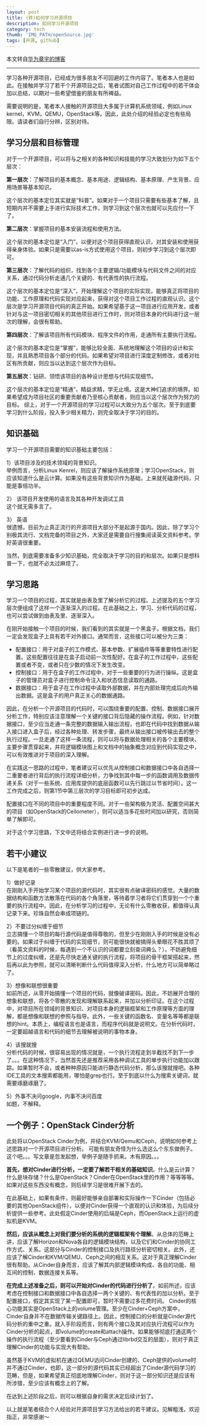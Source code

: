 ```yaml
---
layout: post
title: (转)如何学习开源项目
description: 如何学习开源项目
category: tech
thumb: 'IMG_PATH/openSource.jpg'
tags: [开源, github]
---
```


本文转自[华为章宇的博客](http://yizhaolingyan.net/?p=123)

---

学习各种开源项目，已经成为很多朋友不可回避的工作内容了。笔者本人也是如此。在接触并学习了若干个开源项目之后，笔者试图对自己工作过程中的若干体会加以总结，以期对一些希望借鉴的朋友有所裨益。

需要说明的是，笔者本人接触的开源项目大多属于计算机系统领域，例如Linux kernel，KVM，QEMU，OpenStack等。因此，此处介绍的经验必定也有些局限。请读者们自行分辨，区别对待。

## 学习分层和目标管理
对于一个开源项目，可以将与之相关的各种知识和技能的学习大致划分为如下五个层次：

**第一层次**：了解项目的基本概念、基本用途、逻辑结构、基本原理、产生背景、应用场景等基本知识。

这个层次的基本定位其实就是“科普”。如果对于一个项目只需要有些基本了解，且短期内并不需要上手进行实际技术工作，则学习到这个层次也就可以先应付一下了。

**第二层次**：掌握项目的基本安装流程和使用方法。

这个层次的基本定位是“入门”，以便对这个项目获得直观认识，对其安装和使用获得亲身体验。如果只是需要以as-is方式使用这个项目，则初步学习到这个层次即可。

**第三层次**：了解代码的组织，找到各个主要逻辑/功能模块与代码文件之间的对应关系，通过代码分析走通几个关键的、有代表性的执行流程。

这个层次的基本定位是“深入”，开始理解这个项目的实际实现，能够真正将项目的功能、工作原理和代码实现对应起来，获得对这个项目工作过程的直观认识。这个层次是学习开源项目代码的真正开始。如果希望基于这一项目进行应用开发，或者针对与这一项目密切相关的其他项目进行工作时，则对项目本身的代码进行这一层次的理解，会很有帮助。

**第四层次**：了解该项目所有代码模块、程序文件的作用，走通所有主要执行流程。

这个层次的基本定位是“掌握”，能够比较全面、系统地理解这个项目的设计和实现，并且熟悉项目各个部分的代码。如果希望对项目进行深度定制修改，或者对社区有所贡献，则应当以达到这个层次作为目标。

**第五层次**：钻研、领悟该项目的各种设计思想与代码实现细节。

这个层次的基本定位是“精通”，精益求精，学无止境。这是大神们追求的境界。如果希望成为项目社区的重要贡献者乃至核心贡献者，则应当以这个层次作为努力的目标。
综上，对于一个开源项目的学习过程可以大致分为五个层次。至于到底要学习到什么阶段，投入多少相关精力，则完全取决于学习的目的。

## 知识基础
学习一个开源项目需要的知识基础主要包括：

1）该项目涉及的技术领域的背景知识。  
举例而言，分析Linux Kenrel，则应该了解操作系统原理；学习OpenStack，则应该知道什么是云计算。如果没有这些背景知识作为基础，上来就死磕源代码，只能是事倍功半。

2）	该项目开发使用的语言及其各种开发调试工具  
这个就无需多言了。

3）	英语  
很遗憾，目前为止真正流行的开源项目大部分不是起源于国内。因此，除了学习个别极其流行、文档完备的项目之外，大家还是需要自行搜集阅读英文资料参考。学好英语很重要。

当然，到底需要准备多少知识基础，完全取决于学习的目的和层次。如果只是想科普一下，也就不必太过麻烦了。

## 学习思路
学习一个项目的过程，其实就是由表及里了解分析它的过程。上述提及的五个学习层次便组成了这样一个逐渐深入的过程。在此基础之上，学习、分析代码的过程，也可以尝试做到由表及里、逐渐深入。

在刚开始接触一个项目的时候，我们看到的其实就是一个黑盒子。根据文档，我们一定会发现盒子上具有若干对外接口。通常而言，这些接口可以被分为三类：

-	配置接口：用于对盒子的工作模式、基本参数、扩展插件等等重要特性进行配置。这些配置往往是在盒子启动前一次性配好。在盒子的工作过程中，这些配置或者不变，或者只在少数的情况下发生改变。
-	控制接口：用于在盒子的工作过程中，对于一些重要的行为进行操纵。这是盒子的管理员对盒子进行控制命令注入和状态信息读取的通路。
-	数据接口：用于盒子在工作过程中读取外部数据，并在内部处理完成后向外输出数据。这是盒子的用户真正关心的数据通路。

因此，在分析一个开源项目的代码时，可以围绕重要的配置、控制、数据接口展开分析工作，特别应该注意理解一个关键的接口背后隐藏的操作流程。例如，针对数据接口，至少应当走通一条完整的数据输入输出流程，也即在代码中找到数据从输入接口进入盒子后，经过各种处理、转发步骤，最终从输出接口被传输出去的整个执行过程。一旦走通了这样一条流程，则可以将与数据处理相关的各个主要模块、主要步骤贯穿起来，并将逻辑模块图上和文档中的抽象概念对应到代码实现之中，可以有效推进对于项目的深入理解。

在实践这一思路的过程中，笔者建议可以优先从控制接口和数据接口中各自选择一二重要者进行背后的执行流程详细分析，力争找到其中每一步的函数调用及数据传递关系（对于一些系统、应用库提供的底层函数可以先行跳过以节省时间）。这一工作完成之后，则第1节中第三层次的学习目标即可初步达成。

配置接口在不同的项目中的重要程度不同。对于一些架构极为灵活、配置空间甚大的项目（如OpenStack的Ceilometer），则可以适当多花些时间加以研究，否则简单了解即可。

对于这个学习思路，下文中还将结合实例进行进一步的说明。

## 若干小建议
以下是笔者的一些零散建议，供大家参考。

1）做好记录  
在刚刚入手开始学习某个项目的源代码时，其实很有点破译密码的感觉。大量的数据结构和函数方法散落在代码的各个角落里，等待着学习者将它们贯穿到一个个重要的执行流程中。因此，在分析学习的过程中，无论有什么零散收获，都值得认真记录下来。珍珠自然会串成项链的。

2）不要过分纠缠于细节  
立志搞懂一个项目的每行源代码是值得尊敬的，但至少在刚刚入手的时候是没有必要的。如果过于纠缠于代码的实现细节，则可能很快就被搞得头晕眼花不胜其烦了（看英文资料的时候，每遇到一个不认识的词都要立刻查词典么？）。不妨避免细节上的过度纠缠，还是先尽快走通关键的执行流程，将项目的骨干框架搭起来，然后再以此为参照，就可以清晰判断什么代码值得深入分析，什么地方可以简单略过了。

3）想像和联想很重要  
如前所述，从零开始搞懂一个项目的代码，就像破译密码。因此，不妨展开合理的想象和联想，将各个零散的发现和理解联系起来，并加以分析印证。在这个过程中，对项目所在领域的背景知识、对项目本身的逻辑框架和工作原理等方面的理解，都是想像和联想的参照与指导。此外，一些关键的函数名、变量名等等都是联想的hint。本质上，编程语言也是语言，而程序代码就是说明文。在分析代码时，一定要超越语言和代码的细节去理解被说明的事物本身。

4）该搜就搜  
分析代码的时候，很容易出现的情况就是，一个执行流程走到半截找不到下一步了。。。在这种情况下，当然首先还是推荐采用各种调试工具的单步执行功能加以跟踪。如果暂时不会，或者种种原因只能进行静态代码分析，那么该搜就搜吧。各种IDE工具的文本搜索都能用，哪怕是grep也行。至于到底以什么为搜索关键词，就需要琢磨琢磨了。

5）外事不决问google，内事不决问百度  
如题，不解释。

## 一个例子：OpenStack Cinder分析
此处将以OpenStack Cinder为例，并结合KVM/Qemu和Ceph，说明如何参考上述思路对一个开源项目进行分析。
可能有朋友奇怪为什么选这么个东东做例子。这个吧。。。写文章是忽发起想，举例子是随手抓来。木有原因。。。

**首先，想对Cinder进行分析，一定要了解若干相关的基础知识**。什么是云计算？什么是块存储？什么是OpenStack？Cinder在OpenStack里的作用？等等等等。如果对这些东西没有概念，则后续学习是很难开展下去的。

在此基础上，如果有条件，则最好能够亲自部署和实际操作一下Cinder（包括必要的其他OpenStack组件），以便对Cinder获得一个直观的认识和体验，为后续分析提供一些参考。此处假定Cinder使用的后端是Ceph，而OpenStack上运行的虚拟机是KVM。

**然后，应该从概念上对我们要分析的系统的逻辑框架有个理解**。从总体的范畴上讲，应该了解Horizon和Nova各自的逻辑模块结构，以及它们和Cinder的协同工作方式、关系。这部分与Cinder的控制接口及执行路径分析密切相关。此外，还应该了解Cinder和KVM/QEMU、Ceph之间的相互关系。这对于真正理解Cinder很有帮助。从Cinder自身而言，应该了解其内部逻辑模块构成、各自的功能、相互间的控制、数据连接关系等。

**在完成上述准备之后，则可以开始对Cinder的代码进行分析了**。如前所述，应该考虑在控制接口和数据接口中各自选择一两个关键的、有代表性的加以分析。至于配置接口，假定其实现了某一配置即可，暂时不需要过多花费时间。
Cinder的核心功能其实是OpenStack上的volume管理。至少在Cinder+Ceph方案中，Cinder自身并不在数据传输关键路径上。因此，控制接口的分析就是Cinder源代码分析的重中之重。就入手阶段而言，则有两个接口及其对应执行流程可以作为Cinder分析的起点，即volume的create和attach操作。如果能够彻底打通这两个操作的执行流程（至少要看到Cinder与Ceph通过librbd交互的层面），则对于真正理解Cinder的功能与实现大有帮助。

虽然基于KVM的虚拟机在通过QEMU访问Cinder创建的、Ceph提供的volume时并不通过Cinder，也即，这一部分的源代码其实已经超出了Cinder源代码学习的范畴，但是，如果希望真正彻底地理解Cinder，则对于这一部分知识还是应该有所涉猎，至少应该有概念上的了解。

在达到上述阶段之后，则可以根据自身的需求决定后续计划了。

以上就是笔者结合个人经验对开源项目学习方法给出的若干建议。见解粗浅，欢迎指正，非常感谢～
